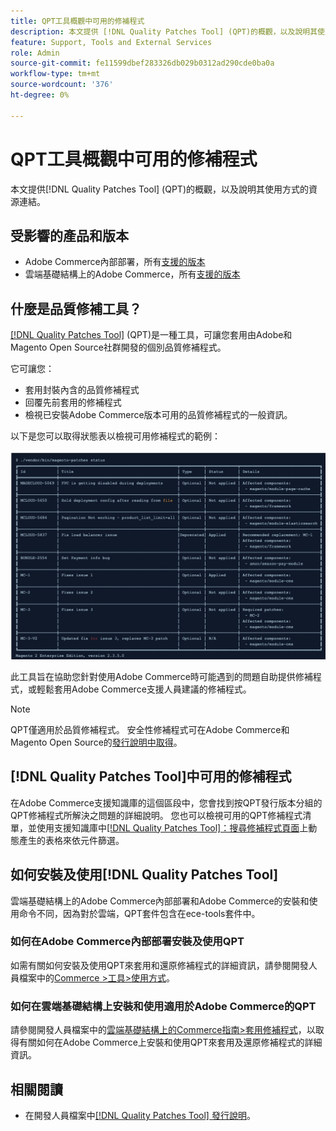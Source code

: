 ```yaml
---
title: QPT工具概觀中可用的修補程式
description: 本文提供 [!DNL Quality Patches Tool] (QPT)的概觀，以及說明其使用方式的資源連結。
feature: Support, Tools and External Services
role: Admin
source-git-commit: fe11599dbef283326db029b0312ad290cde0ba0a
workflow-type: tm+mt
source-wordcount: '376'
ht-degree: 0%

---
```


# QPT工具概觀中可用的修補程式

本文提供[!DNL Quality Patches Tool] (QPT)的概觀，以及說明其使用方式的資源連結。

## 受影響的產品和版本

* Adobe Commerce內部部署，所有[支援的版本](https://www.adobe.com/content/dam/cc/en/legal/terms/enterprise/pdfs/Adobe-Commerce-Software-Lifecycle-Policy.pdf)
* 雲端基礎結構上的Adobe Commerce，所有[支援的版本](https://www.adobe.com/content/dam/cc/en/legal/terms/enterprise/pdfs/Adobe-Commerce-Software-Lifecycle-Policy.pdf)

## 什麼是品質修補工具？

[[!DNL Quality Patches Tool]](https://github.com/magento/quality-patches) (QPT)是一種工具，可讓您套用由Adobe和Magento Open Source社群開發的個別品質修補程式。

它可讓您：

* 套用封裝內含的品質修補程式
* 回覆先前套用的修補程式
* 檢視已安裝Adobe Commerce版本可用的品質修補程式的一般資訊。

以下是您可以取得狀態表以檢視可用修補程式的範例：

![Magento修補程式_清單](/help/assets/tools/status_table.png)

此工具旨在協助您針對使用Adobe Commerce時可能遇到的問題自助提供修補程式，或輕鬆套用Adobe Commerce支援人員建議的修補程式。

>[!NOTE]
>
>QPT僅適用於品質修補程式。 安全性修補程式可在Adobe Commerce和Magento Open Source的[發行說明中取得](https://experienceleague.adobe.com/docs/commerce-operations/release/notes/overview.html)。

## [!DNL Quality Patches Tool]中可用的修補程式

在Adobe Commerce支援知識庫的這個區段中，您會找到按QPT發行版本分組的QPT修補程式所解決之問題的詳細說明。
您也可以檢視可用的QPT修補程式清單，並使用支援知識庫中[[!DNL Quality Patches Tool]：搜尋修補程式頁面](https://experienceleague.adobe.com/tools/commerce-quality-patches/index.html)上動態產生的表格來依元件篩選。

## 如何安裝及使用[!DNL Quality Patches Tool]

雲端基礎結構上的Adobe Commerce內部部署和Adobe Commerce的安裝和使用命令不同，因為對於雲端，QPT套件包含在ece-tools套件中。

### 如何在Adobe Commerce內部部署安裝及使用QPT

如需有關如何安裝及使用QPT來套用和還原修補程式的詳細資訊，請參閱開發人員檔案中的[Commerce >工具>使用方式](/help/tools/quality-patches-tool/usage.md)。

### 如何在雲端基礎結構上安裝和使用適用於Adobe Commerce的QPT

請參閱開發人員檔案中的[雲端基礎結構上的Commerce指南>套用修補程式](https://experienceleague.adobe.com/docs/commerce-cloud-service/user-guide/develop/upgrade/apply-patches.html)，以取得有關如何在Adobe Commerce上安裝和使用QPT來套用及還原修補程式的詳細資訊。

## 相關閱讀

* 在開發人員檔案中[[!DNL Quality Patches Tool] 發行說明](https://experienceleague.adobe.com/docs/commerce-operations/tools/quality-patches-tool/release-notes.html)。
